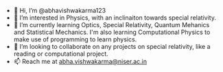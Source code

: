 - 👋 Hi, I’m @abhavishwakarma123
- 👀 I’m interested in Physics, with an inclinaiton towards special relativity.
- 🌱 I’m currently learning Optics, Special Relativity, Quantum Mehanics and Statistical Mechanics. I'm also learning Computational Physics to make use of programming to learn physics.
- 💞️ I’m looking to collaborate on any projects on special relativity, like a reading or computational project. 
- 📫 Reach me at abha.vishwakarma@niser.ac.in

<!---
abhavishwakarma123/abhavishwakarma123 is a ✨ special ✨ repository because its `README.md` (this file) appears on your GitHub profile.
You can click the Preview link to take a look at your changes.
--->
